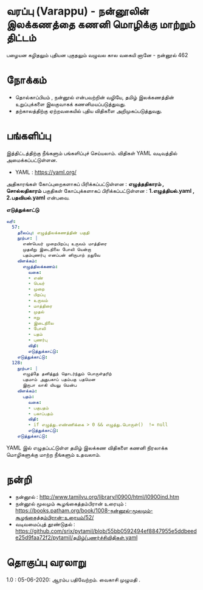 #  வரப்பு (Varappu) - நன்னூலின் இலக்கணத்தை கணனி மொழிக்கு மாற்றும் திட்டம்

பழையன கழிதலும் புதியன புகுதலும்
வழுவல கால வகையி னானே  - நன்னூல் 462

# நோக்கம்
- தொல்காப்பியம் , நன்னூல் என்பவற்றின் வழியே, தமிழ் இலக்கணத்தின் உறுப்புக்களை இலகுவாகக் கணனிமயப்படுத்துவது.
- தற்காலத்திற்கு ஏற்றவகையில் புதிய விதிகளை அறிமுகப்படுத்துவது.

# பங்களிப்பு
இத்திட்டத்திற்கு நீங்களும் பங்களிப்புச் செய்யலாம். 
விதிகள் YAML வடிவத்தில்  அமைக்கப்பட்டுள்ளன. 
- YAML : https://yaml.org/

அதிகாரங்கள் கோப்புறைகளாகப் பிரிக்கப்பட்டுள்ளன :  **எழுத்ததிகாரம் , சொல்லதிகாரம்**
பகுதிகள் கோப்புக்களாகப் பிரிக்கப்பட்டுள்ளன  : **1.எழுத்தியல்.yaml , 2.பதவியல்.yaml** என்பவை. 


**எடுத்துக்காட்டு**
```yaml
வரி:
  57:
    தலைப்பு: எழுத்திலக்கணத்தின் பகுதி
    நூற்பா: |
      எண்பெயர் முறைபிறப்பு உருவம் மாத்திரை
      முதலீறு இடைநிலை போலி யென்றா
      பதம்புணர்பு எனப்பன் னிருபாற் றதுவே
    விளக்கம்:
      எழுத்திலக்கணம்:
        வகை:
        - எண்
        - பெயர்
        - முறை
        - பிறப்பு
        - உருவம்
        - மாத்திரை
        - முதல்
        - ஈறு
        - இடைநிலை
        - போலி
        - பதம்
        - புணர்பு
        விதி: 
        எடுத்துக்காட்டு: 
    எடுத்துக்காட்டு: 
  128:
    நூற்பா: |
      எழுத்தே தனித்துந் தொடர்ந்தும் பொருள்தரிற்
      பதமாம் அதுபகாப் பதம்பகு பதமென
      இருபா லாகி யியலு மென்ப
    விளக்கம்:
      பதம்:
        வகை:
        - பகுபதம்
        - பகாப்பதம்
        விதி:
        - if எழுத்து.எண்ணிக்கை > 0 && எழுத்து.பொருள்()  != null
        எடுத்துக்காட்டு: 
    எடுத்துக்காட்டு: 

```

YAML இல் எழுதப்பட்டுள்ள தமிழ் இலக்கண விதிகளை கணனி நிரலாக்க மொழிகளுக்கு மாற்ற நீங்களும் உதவலாம்.


# நன்றி
- நன்னூல்  :  http://www.tamilvu.org/library/l0900/html/l0900ind.htm
- நன்னூல் மூலமும் கூழங்கைத்தம்பிரான் உரையும் :   https://books.patham.org/book/1008-நன்னூல்-மூலமும்-கூழங்கைத்தம்பிரான்-உரையும்/52/
- வடிவமைப்புத் தூண்டுதல் :  https://github.com/srix/pytamil/blob/55bb0592494ef8847955e5ddbeede25d9faa72f2/pytamil/தமிழ்/புணர்ச்சிவிதிகள்.yaml

# தொகுப்பு வரலாறு
1.0 : 05-06-2020:  ஆரம்ப பதிவேற்றம். வைகாசி முழுமதி .